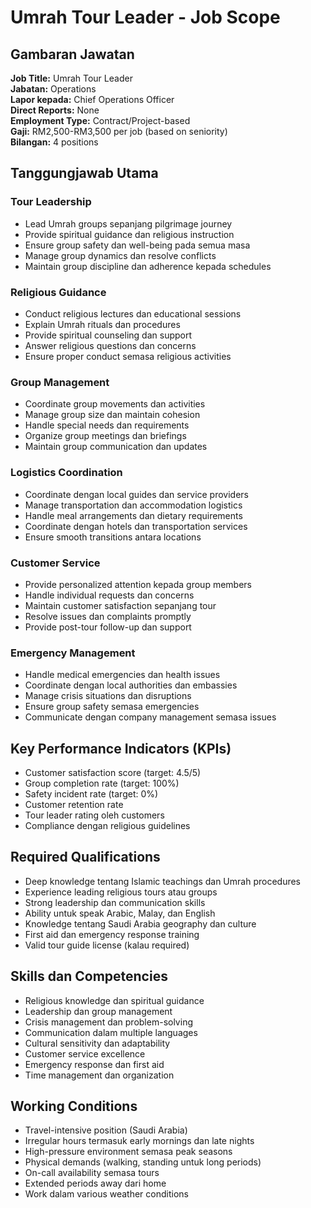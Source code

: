 # Umrah Tour Leader - Job Scope

## Gambaran Jawatan
**Job Title:** Umrah Tour Leader  
**Jabatan:** Operations  
**Lapor kepada:** Chief Operations Officer  
**Direct Reports:** None  
**Employment Type:** Contract/Project-based  
**Gaji:** RM2,500-RM3,500 per job (based on seniority)  
**Bilangan:** 4 positions

## Tanggungjawab Utama

### Tour Leadership
- Lead Umrah groups sepanjang pilgrimage journey
- Provide spiritual guidance dan religious instruction
- Ensure group safety dan well-being pada semua masa
- Manage group dynamics dan resolve conflicts
- Maintain group discipline dan adherence kepada schedules

### Religious Guidance
- Conduct religious lectures dan educational sessions
- Explain Umrah rituals dan procedures
- Provide spiritual counseling dan support
- Answer religious questions dan concerns
- Ensure proper conduct semasa religious activities

### Group Management
- Coordinate group movements dan activities
- Manage group size dan maintain cohesion
- Handle special needs dan requirements
- Organize group meetings dan briefings
- Maintain group communication dan updates

### Logistics Coordination
- Coordinate dengan local guides dan service providers
- Manage transportation dan accommodation logistics
- Handle meal arrangements dan dietary requirements
- Coordinate dengan hotels dan transportation services
- Ensure smooth transitions antara locations

### Customer Service
- Provide personalized attention kepada group members
- Handle individual requests dan concerns
- Maintain customer satisfaction sepanjang tour
- Resolve issues dan complaints promptly
- Provide post-tour follow-up dan support

### Emergency Management
- Handle medical emergencies dan health issues
- Coordinate dengan local authorities dan embassies
- Manage crisis situations dan disruptions
- Ensure group safety semasa emergencies
- Communicate dengan company management semasa issues

## Key Performance Indicators (KPIs)
- Customer satisfaction score (target: 4.5/5)
- Group completion rate (target: 100%)
- Safety incident rate (target: 0%)
- Customer retention rate
- Tour leader rating oleh customers
- Compliance dengan religious guidelines

## Required Qualifications
- Deep knowledge tentang Islamic teachings dan Umrah procedures
- Experience leading religious tours atau groups
- Strong leadership dan communication skills
- Ability untuk speak Arabic, Malay, dan English
- Knowledge tentang Saudi Arabia geography dan culture
- First aid dan emergency response training
- Valid tour guide license (kalau required)

## Skills dan Competencies
- Religious knowledge dan spiritual guidance
- Leadership dan group management
- Crisis management dan problem-solving
- Communication dalam multiple languages
- Cultural sensitivity dan adaptability
- Customer service excellence
- Emergency response dan first aid
- Time management dan organization

## Working Conditions
- Travel-intensive position (Saudi Arabia)
- Irregular hours termasuk early mornings dan late nights
- High-pressure environment semasa peak seasons
- Physical demands (walking, standing untuk long periods)
- On-call availability semasa tours
- Extended periods away dari home
- Work dalam various weather conditions

